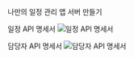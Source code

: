 나만의 일정 관리 앱 서버 만들기

일정 API 명세서
![일정 API 명세서](https://github.com/user-attachments/assets/b5d9adb3-f402-428d-9078-c305264928ab)

담당자 API 명세서
![담당자 API 명세서](https://github.com/user-attachments/assets/ee493fc2-3064-430d-af5d-e5006f4f8e79)
